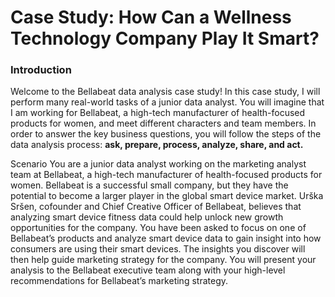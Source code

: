 
# Case Study: How Can a Wellness Technology Company Play It Smart?

### Introduction

Welcome to the Bellabeat data analysis case study! In this case study, I will perform many real-world tasks of a junior data analyst. 
You will imagine that I am working for Bellabeat, a high-tech manufacturer of health-focused products for women, and meet different characters and team members. 
In order to answer the key business questions, you will follow the steps of the data analysis process: **ask, prepare, process, analyze, share, and act.**

Scenario
You are a junior data analyst working on the marketing analyst team at Bellabeat, a high-tech manufacturer of health-focused products for women.
Bellabeat is a successful small company, but they have the potential to become a larger player in the global smart device market. Urška Sršen, 
cofounder and Chief Creative Officer of Bellabeat, believes that analyzing smart device fitness data could help unlock new growth opportunities for the company. 
You have been asked to focus on one of Bellabeat’s products and analyze smart device data to gain insight into how consumers 
are using their smart devices. The insights you discover will then help guide marketing strategy for the company. You will present your analysis to the Bellabeat 
executive team along with your high-level recommendations for Bellabeat’s marketing strategy.
